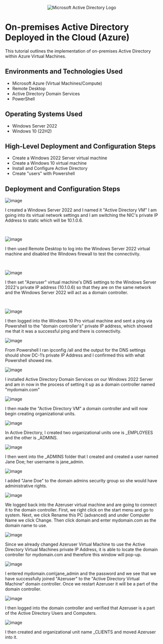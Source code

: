 <p align="center">
<img src="https://i.imgur.com/pU5A58S.png" alt="Microsoft Active Directory Logo"/>
</p>

<h1>On-premises Active Directory Deployed in the Cloud (Azure)</h1>
This tutorial outlines the implementation of on-premises Active Directory within Azure Virtual Machines.<br />




<h2>Environments and Technologies Used</h2>

- Microsoft Azure (Virtual Machines/Compute)
- Remote Desktop
- Active Directory Domain Services
- PowerShell

<h2>Operating Systems Used </h2>

- Windows Server 2022
- Windows 10 (22H2)

<h2>High-Level Deployment and Configuration Steps</h2>

- Create a Windows 2022 Server virtual machine
- Create a Windows 10 virtual machine
- Install and Configure Active Directory
- Create "users" with Powershell

<h2>Deployment and Configuration Steps</h2>

![image](https://github.com/user-attachments/assets/b4103fc3-8e16-4893-a1d4-f60ceaddd615)

I created a Windows Server 2022 and I named it "Active Directory VM" I am going into its virtual network settings and I am switching the NIC's private IP Address to static which will be 10.1.0.6.
</p>
<br />

![image](https://github.com/user-attachments/assets/4bb6dcc9-4e80-4a9c-936e-f0abbc07029a)

I then used Remote Desktop to log into the Windows Server 2022 virtual machine and disabled the Windows firewall to test the connectivity. 
</p>
<br />

![image](https://github.com/user-attachments/assets/5e0235fb-4a06-4afa-9ea7-39063a4cf2a0)

I then set "Azeruser" virtual machine's DNS settings to the Windows Server 2022's private IP address (10.1.0.6) so that they are on the same network and the Windows Server 2022 will act as a domain controller. 
</p>
<br />

![image](https://github.com/user-attachments/assets/11903d9a-03f3-4473-8a12-60d55b9ed485)

I then logged into the Windows 10 Pro virtual machine and sent a ping via Powershell to the "domain controller's" private IP address, which showed me that it was a successful ping and there is connectivity. 

![image](https://github.com/user-attachments/assets/3a30c221-d1a6-4a6e-8569-c8199a90e25a)

From Powershell I ran ipconfig /all and the output for the DNS settings should show DC-1’s private IP Address and I confirmed this with what Powershell showed me.

![image](https://github.com/user-attachments/assets/b62cec29-9d47-4554-ac3a-1443e29faf5f)

I installed Active Directory Domain Services on our Windows 2022 Server and am in now in the process of setting it up as a domain controller named "mydomain.com"

![image](https://github.com/user-attachments/assets/898e491e-b728-4042-9add-f2ff9652700e)

I then made the "Active Directory VM" a domain controller and will now begin creating organizational units.

![image](https://github.com/user-attachments/assets/7d5b0fa2-fdd2-4b05-8883-3112493ccbd4)

In Active Directory, I created two organizational units one is _EMPLOYEES and the other is _ADMINS.

![image](https://github.com/user-attachments/assets/cc10f512-85e1-433a-b93d-b0c5c2482f35)

I then went into the _ADMINS folder that I created and created a user named Jane Doe; her username is jane_admin.

![image](https://github.com/user-attachments/assets/5c882efe-9a5f-4106-8fc1-0fa1619931bb)
 
I added "Jane Doe" to the domain admins security group so she would have administrative rights. 

![image](https://github.com/user-attachments/assets/86208927-6557-4e86-9a80-70a3bc4fef84)

We logged back into the Azeruser virtual machine and are going to connect it to the domain controller. First, we right click on the start menu and go to system. Next, we click Rename this PC (advanced) and under Computer Name we click Change. Then click domain and enter mydomain.com as the domain name to use. 

![image](https://github.com/user-attachments/assets/e6b41e98-60c8-482a-afa8-78b0423d20a3)

Since we already changed Azeruser Virtual Machine to use the Active Directory Virtual Machines private IP Address, it is able to locate the domain controller for mydomain.com and therefore this window will pop-up.

![image](https://github.com/user-attachments/assets/af4d2c68-1816-4ffd-a64f-97c8729cf404)

I entered mydomain.com\jane_admin and the password and we see that we have successfully joined "Azeruser" to the "Active Directory Virtual Machine" domain controller. Once we restart Azeruser it will be a part of the domain controller. 

![image](https://github.com/user-attachments/assets/da411397-a359-4f07-854b-4e47ea59f90f)

I then logged into the domain controller and verified that Azeruser is a part of the Active Directory Users and Computers.

![image](https://github.com/user-attachments/assets/0245832c-6aa8-41bc-bc27-43d3cacc5458)

I then created and organizational unit name _CLIENTS and moved Azeruser into it. 

